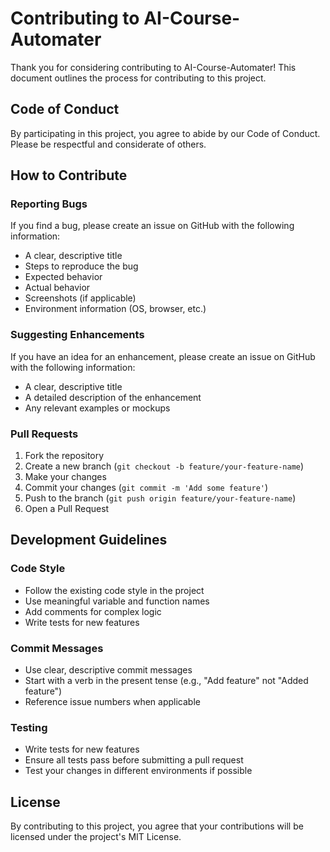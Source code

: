 # Contributing to AI-Course-Automater

Thank you for considering contributing to AI-Course-Automater! This document outlines the process for contributing to this project.

## Code of Conduct

By participating in this project, you agree to abide by our Code of Conduct. Please be respectful and considerate of others.

## How to Contribute

### Reporting Bugs

If you find a bug, please create an issue on GitHub with the following information:

- A clear, descriptive title
- Steps to reproduce the bug
- Expected behavior
- Actual behavior
- Screenshots (if applicable)
- Environment information (OS, browser, etc.)

### Suggesting Enhancements

If you have an idea for an enhancement, please create an issue on GitHub with the following information:

- A clear, descriptive title
- A detailed description of the enhancement
- Any relevant examples or mockups

### Pull Requests

1. Fork the repository
2. Create a new branch (`git checkout -b feature/your-feature-name`)
3. Make your changes
4. Commit your changes (`git commit -m 'Add some feature'`)
5. Push to the branch (`git push origin feature/your-feature-name`)
6. Open a Pull Request

## Development Guidelines

### Code Style

- Follow the existing code style in the project
- Use meaningful variable and function names
- Add comments for complex logic
- Write tests for new features

### Commit Messages

- Use clear, descriptive commit messages
- Start with a verb in the present tense (e.g., "Add feature" not "Added feature")
- Reference issue numbers when applicable

### Testing

- Write tests for new features
- Ensure all tests pass before submitting a pull request
- Test your changes in different environments if possible

## License

By contributing to this project, you agree that your contributions will be licensed under the project's MIT License.